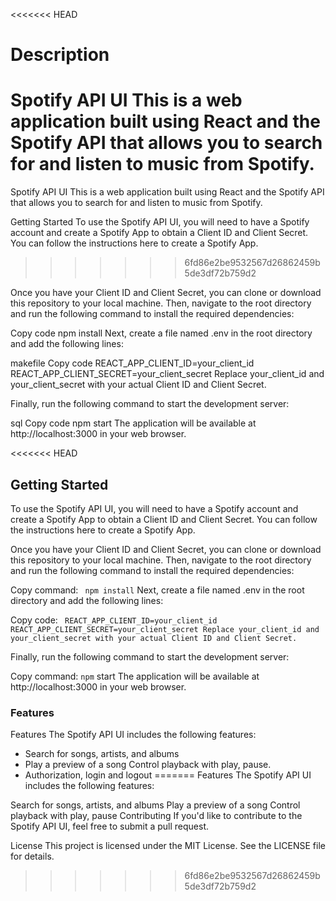 <<<<<<< HEAD
# Description

Spotify API UI This is a web application built using React and the Spotify API that allows you to search for and listen to music from Spotify.
=======
Spotify API UI
This is a web application built using React and the Spotify API that allows you to search for and listen to music from Spotify.

Getting Started
To use the Spotify API UI, you will need to have a Spotify account and create a Spotify App to obtain a Client ID and Client Secret. You can follow the instructions here to create a Spotify App.
>>>>>>> 6fd86e2be9532567d26862459b5de3df72b759d2

Once you have your Client ID and Client Secret, you can clone or download this repository to your local machine. Then, navigate to the root directory and run the following command to install the required dependencies:

Copy code
npm install
Next, create a file named .env in the root directory and add the following lines:

makefile
Copy code
REACT_APP_CLIENT_ID=your_client_id
REACT_APP_CLIENT_SECRET=your_client_secret
Replace your_client_id and your_client_secret with your actual Client ID and Client Secret.

Finally, run the following command to start the development server:

sql
Copy code
npm start
The application will be available at http://localhost:3000 in your web browser.

<<<<<<< HEAD
## Getting Started

To use the Spotify API UI, you will need to have a Spotify account and create a Spotify App to obtain a Client ID and Client Secret. You can follow the instructions here to create a Spotify App.

Once you have your Client ID and Client Secret, you can clone or download this repository to your local machine. Then, navigate to the root directory and run the following command to install the required dependencies:

Copy command: ` npm install` Next, create a file named .env in the root directory and add the following lines:

Copy code: ` REACT_APP_CLIENT_ID=your_client_id REACT_APP_CLIENT_SECRET=your_client_secret Replace your_client_id and your_client_secret with your actual Client ID and Client Secret.`

Finally, run the following command to start the development server:

Copy command: `npm` start The application will be available at http://localhost:3000 in your web browser.

### Features

Features The Spotify API UI includes the following features:

- Search for songs, artists, and albums
- Play a preview of a song Control playback with play, pause.
- Authorization, login and logout
=======
Features
The Spotify API UI includes the following features:

Search for songs, artists, and albums
Play a preview of a song
Control playback with play, pause
Contributing
If you'd like to contribute to the Spotify API UI, feel free to submit a pull request.

License
This project is licensed under the MIT License. See the LICENSE file for details.
>>>>>>> 6fd86e2be9532567d26862459b5de3df72b759d2
